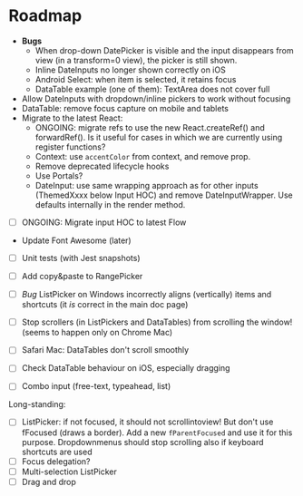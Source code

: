 # Roadmap

* **Bugs**
  * When drop-down DatePicker is visible and the input disappears from view (in a transform=0 view), the picker is still shown.
  * Inline DateInputs no longer shown correctly on iOS
  * Android Select: when item is selected, it retains focus
  * DataTable example (one of them): TextArea does not cover full
* Allow DateInputs with dropdown/inline pickers to work without focusing
* DataTable: remove focus capture on mobile and tablets
* Migrate to the latest React:
    * ONGOING: migrate refs to use the new React.createRef() and forwardRef(). Is it useful for cases in which we are currently using register functions?
    * Context: use `accentColor` from context, and remove prop.
    * Remove deprecated lifecycle hooks
    * Use Portals?
    * DateInput: use same wrapping approach as for other inputs (ThemedXxxx below Input HOC) and remove DateInputWrapper. Use defaults internally in the render method.
* [ ] ONGOING: Migrate input HOC to latest Flow

* Update Font Awesome (later)

* [ ] Unit tests (with Jest snapshots)

* [ ] Add copy&paste to RangePicker
* [ ] _Bug_ ListPicker on Windows incorrectly aligns (vertically) items and shortcuts (it _is_ correct in the main doc page)
* [ ] Stop scrollers (in ListPickers and DataTables) from scrolling the window! (seems to happen only on Chrome Mac)
* [ ] Safari Mac: DataTables don't scroll smoothly
* [ ] Check DataTable behaviour on iOS, especially dragging

* [ ] Combo input (free-text, typeahead, list)

Long-standing:

* [ ] ListPicker: if not focused, it should not scrollintoview! But don't use fFocused (draws a border). Add a new `fParentFocused` and use it for this purpose. Dropdownmenus should stop scrolling also if keyboard shortcuts are used
* [ ] Focus delegation?
* [ ] Multi-selection ListPicker
* [ ] Drag and drop
